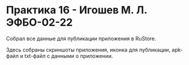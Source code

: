 # Практика 16 - Игошев М. Л. ЭФБО-02-22

Собрал все данные для публикации приложения в RuStore.

Здесь собраны скриншоты приложения, иконка для публикации, apk-файл и txt-файл с данными о приложении.
